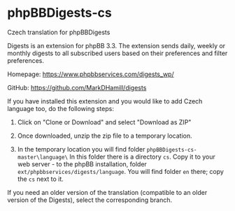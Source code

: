 # phpBBDigests-cs

Czech translation for phpBBDigests


Digests is an extension for phpBB 3.3. The extension sends daily, weekly or monthly digests to all subscribed users 
based on their preferences and filter preferences.

Homepage: https://www.phpbbservices.com/digests_wp/

GitHub: https://github.com/MarkDHamill/digests

If you have installed this extension and you would like to add Czech language too, do the following steps:

1. Click on "Clone or Download" and select "Download as ZIP"

2. Once downloaded, unzip the zip file to a temporary location.

3. In the temporary location you will find folder `phpBBDigests-cs-master\language\` In this folder there is a directory `cs`. 
Copy it to your web server - to the phpBB installation, folder `ext/phpbbservices/digests/language`. You will find folder `en` 
there; copy the `cs` next to it.


If you need an older version of the translation (compatible to an older version of the Digests), select the corresponding branch.
